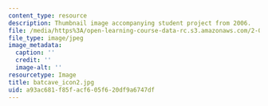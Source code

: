 ```yaml
---
content_type: resource
description: Thumbnail image accompanying student project from 2006.
file: /media/https%3A/open-learning-course-data-rc.s3.amazonaws.com/2-00b-toy-product-design-spring-2008/a93ac681f85facf605f620df9a6747df_batcave_icon2.jpg
file_type: image/jpeg
image_metadata:
  caption: ''
  credit: ''
  image-alt: ''
resourcetype: Image
title: batcave_icon2.jpg
uid: a93ac681-f85f-acf6-05f6-20df9a6747df
---
```

